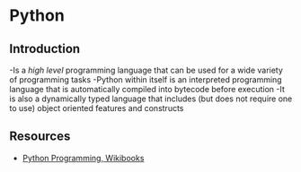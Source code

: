 # Python

## Introduction

-Is a _high level_ programming language that can be used for a wide variety of programming tasks
-Python within itself is an interpreted programming language that is automatically compiled into bytecode before execution
-It is also a dynamically typed language that includes (but does not require one to use) object oriented features and constructs

## Resources

- [Python Programming, Wikibooks](https://upload.wikimedia.org/wikipedia/commons/9/91/Python_Programming.pdf)
